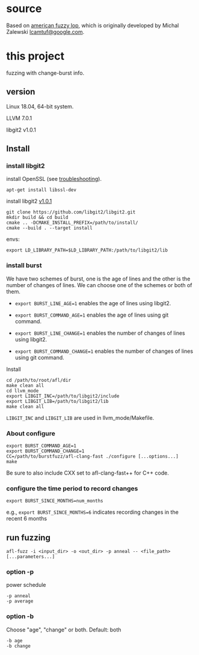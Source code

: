 # source
Based on [american fuzzy lop](https://github.com/google/AFL), which is originally developed by Michal Zalewski <lcamtuf@google.com>.

# this project

fuzzing with change-burst info.

## version
Linux 18.04, 64-bit system. 

LLVM 7.0.1

libgit2 v1.0.1

## Install

### install libgit2
install OpenSSL (see [troubleshooting](https://github.com/libgit2/libgit2/blob/master/docs/troubleshooting.md)).

    apt-get install libssl-dev

install libgit2 [v1.0.1](https://github.com/libgit2/libgit2/archive/v1.0.1.tar.gz)

    git clone https://github.com/libgit2/libgit2.git
    mkdir build && cd build
    cmake .. -DCMAKE_INSTALL_PREFIX=/path/to/install/
    cmake --build . --target install

envs:

    export LD_LIBRARY_PATH=$LD_LIBRARY_PATH:/path/to/libgit2/lib
    
### install burst
We have two schemes of burst, one is the age of lines and the other is the number of changes of lines. 
We can choose one of the schemes or both of them.

- `export BURST_LINE_AGE=1` enables the age of lines using libgit2.
- `export BURST_COMMAND_AGE=1` enables the age of lines using git command.

- `export BURST_LINE_CHANGE=1` enables the number of changes of lines using libgit2.
- `export BURST_COMMAND_CHANGE=1` enables the number of changes of lines using git command.

Install

    cd /path/to/root/afl/dir
    make clean all
    cd llvm_mode
    export LIBGIT_INC=/path/to/libgit2/include
    export LIBGIT_LIB=/path/to/libgit2/lib
    make clean all

`LIBGIT_INC` and `LIBGIT_LIB` are used in llvm_mode/Makefile.


### About configure

    export BURST_COMMAND_AGE=1
    export BURST_COMMAND_CHANGE=1
    CC=/path/to/burstfuzz/afl-clang-fast ./configure [...options...]
    make

Be sure to also include CXX set to afl-clang-fast++ for C++ code.

### configure the time period to record changes

    export BURST_SINCE_MONTHS=num_months

e.g., `export BURST_SINCE_MONTHS=6` indicates recording changes in the recent 6 months

## run fuzzing

    afl-fuzz -i <input_dir> -o <out_dir> -p anneal -- <file_path> [...parameters...]

### option -p
power schedule

    -p anneal
    -p average

### option -b
Choose "age", "change" or both. Default: both

    -b age
    -b change